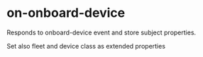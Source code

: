 # on-onboard-device

Responds to onboard-device event and store subject properties. 

Set also fleet and device class as extended properties
